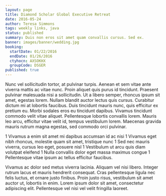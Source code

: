 ```yaml
---
layout: page
title: Diamond Scholar Global Executive Retreat
date: 2016-05-24
author: Teresa Simmons
tags: weekly links, java
status: published
summary: Duis non eros sit amet quam convallis cursus. Sed ex.
banner: images/banner/wedding.jpg
booking:
  startDate: 01/22/2016
  endDate: 01/26/2016
  ctyhocn: AXSOKHX
  groupCode: DSGER
published: true
---
```

Nunc vel sollicitudin tortor, at pulvinar turpis. Aenean et sem vitae ante viverra mattis ac vitae nunc. Proin aliquet quis purus id tincidunt. Praesent pulvinar malesuada nisi a sollicitudin. Ut a libero semper, rhoncus ipsum sit amet, egestas lorem. Nullam blandit auctor lectus quis cursus. Curabitur dictum mi at lobortis faucibus. Duis tincidunt mauris nunc, quis efficitur ex pretium eu. Morbi sodales eros eu tincidunt dapibus. Vivamus tincidunt commodo velit vitae aliquet. Pellentesque lobortis convallis lorem. Mauris leo arcu, efficitur vitae velit id, tempus vestibulum lorem. Maecenas gravida mauris rutrum magna egestas, sed commodo orci pulvinar.

1 Vivamus a enim sit amet mi dapibus accumsan id ac nisi
1 Vivamus eget nibh rhoncus, molestie quam sit amet, tristique nunc
1 Sed nec mauris viverra, cursus leo eget, posuere nisl
1 Vestibulum ut arcu quis diam volutpat eleifend
1 Nulla convallis dolor eget massa maximus congue
1 Pellentesque vitae ipsum ac tellus efficitur faucibus.

Vivamus ac dolor sed metus viverra lacinia. Aliquam vel nisi libero. Integer rutrum lacus et mauris hendrerit consequat. Cras pellentesque ligula nec felis luctus, et ornare justo finibus. Proin justo risus, vestibulum sit amet auctor ut, lobortis in enim. Lorem ipsum dolor sit amet, consectetur adipiscing elit. Pellentesque vel nisi vel velit fringilla laoreet.
